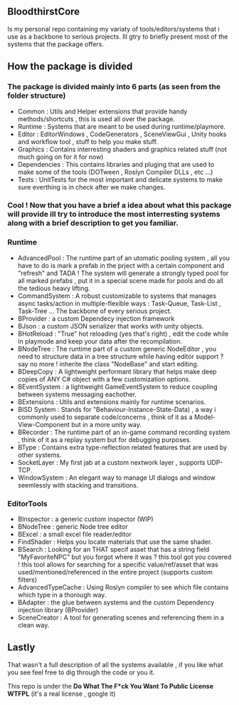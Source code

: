 ## BloodthirstCore
Is my personal repo containing my variaty of tools/editors/systems that i use as a backbone to serious projects.
Ill gtry to briefly present most of the systems that the package offers.

## How the package is divided
### The package is divided mainly into 6 parts (as seen from the folder structure)
* Common : Utils and Helper extensions that provide handy methods/shortcuts , this is used all over the package.
* Runtime : Systems that are meant to be used during runtime/playmore.
* Editor : EditorWindows , CodeGenerators , SceneViewGui , Unity hooks and workflow tool , stuff to help you make stuff.
* Graphics : Contains interresting shaders and graphics related stuff (not much going on for it for now)
* Dependencies : This contains libraries and pluging that are used to make some of the tools (DOTween , Roslyn Compiler DLLs , etc ...)
* Tests : UnitTests for the most important and delicate systems to make sure everthing is in check after we make changes.

### Cool ! Now that you have a brief a idea about what this package will provide ill try to introduce the most interresting systems along with a brief description to get you familiar.

### Runtime
* AdvancedPool : The runtime part of an utomatic pooling system , all you have to do is mark a prefab in the prject with a certain component and "refresh" and TADA ! 
The system will generate a strongly typed pool for all marked prefabs , put it in a special scene made for pools and do all the tedious heavy lifting.
* CommandSystem : A robust customizable to systems that manages async tasks/action in multiple-flexible ways : Task-Queue, Task-List , Task-Tree ... The backbone of every serious project.
* BProvider : a custom Dependecy injection framework
* BJson : a custom JSON serializer that works with unity objects.
* BHotReload : "True" hot reloading (yes that's right) , edit the code while in playmode and keep your data after the recompilation.
* BNodeTree : The runtime part of a custom generic NodeEditor , you need to structure data in a tree structure while having editor support ? say no more ! inherite the class "NodeBase" and start editing.
* BDeepCopy : A lightweight performant library that helps make deep copies of ANY C# object with a few customization options.
* BEventSystem : a lightweight GameEventSystem to reduce coupling between systems messaging eachother.
* BExtensions : Utils and extensions mainly for runtime scenarios.
* BISD System : Stands for "Behaviour-Instance-State-Data) , a way i commonly used to separate code/concerns , think of it as a Model-View-Component but in a more unity way.
* BRecorder : The runtime part of an in-game command recording system , think of it as a replay system but for debugging purposes.
* BType : Contains extra type-reflection related features that are used by other systems.
* SocketLayer : My first jab at a custom nextwork layer , supports UDP-TCP.
* WindowSystem : An elegant way to manage UI dialogs and window seemlessly with stacking and transitions.
### EditorTools
* BInspector : a generic custom inspector (WIP)
* BNodeTree : generic Node tree editor
* BExcel : a small excel file reader/editor
* FindShader : Helps you locate materials that use the same shader.
* BSearch : Looking for an THAT specif asset that has a string field "MyFavoriteNPC" but you forgot where it was ? this tool got you covered ! this tool allows for searching for a specific value/ref/asset that was used/mentioned/referenced in the entire project (supports custom filters)
* AdvancedTypeCache : Using Roslyn compiler to see which file contains which type in a thorough way.
* BAdapter : the glue between systems and the custom Dependency injection library (BProvider)
* SceneCreator : A tool for generating scenes and referencing them in a clean way.

## Lastly
That wasn't a full description of all the systems available , if you like what you see feel free to dig through the code or you it.

This repo is under the 	__Do What The F*ck You Want To Public License WTFPL__ (it's a real license , google it)
